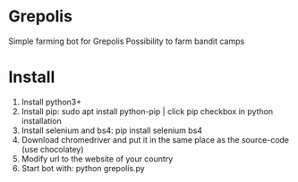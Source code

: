 # Grepolis
Simple farming bot for Grepolis
Possibility to farm bandit camps


# Install

1) Install python3+
2) Install pip:  sudo apt install python-pip | click pip checkbox in python installation
3) Install selenium and bs4: pip install selenium bs4
4) Download chromedriver and put it in the same place as the source-code (use chocolatey)
5) Modify url to the website of your country
6) Start bot with: python grepolis.py
